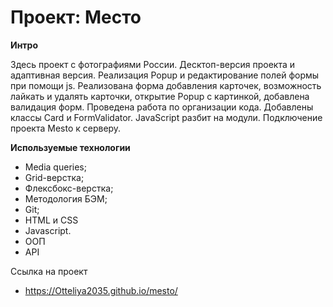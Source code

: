 # Проект: Место


**Интро**

Здесь  проект c фотографиями России.
Десктоп-версия проекта и адаптивная версия.
Реализация Popup и редактирование полей формы при помощи js.
Реализована форма добавления карточек, возможность лайкать и удалять карточки,
открытие Popup с картинкой, добавлена валидация форм. Проведена работа по организации кода.
Добавлены классы Card и FormValidator. JavaScript разбит на модули.
Подключение проекта Mesto к серверу.


**Используемые технологии**
- Media queries;
- Grid-верстка;
- Флексбокс-верстка;
- Методология БЭМ;
- Git;
- HTML и CSS
- Javascript.
- ООП
- API



Ссылка на проект

- https://Otteliya2035.github.io/mesto/

